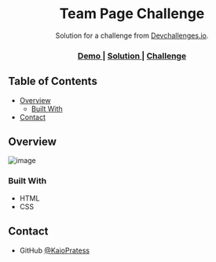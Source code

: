 <!-- Please update value in the {}  -->

<h1 align="center">Team Page Challenge</h1>

<div align="center">
   Solution for a challenge from  <a href="http://devchallenges.io" target="_blank">Devchallenges.io</a>.
</div>

<div align="center">
  <h3>
    <a href="https://kaiopratess.github.io/team-page-challenge/">
      Demo
    </a>
    <span> | </span>
    <a href="https://kaiopratess.github.io/team-page-challenge/">
      Solution
    </a>
    <span> | </span>
    <a href="https://devchallenges.io/challenges/hhmesazsqgKXrTkYkt0U">
      Challenge
    </a>
  </h3>
</div>

<!-- TABLE OF CONTENTS -->

## Table of Contents

- [Overview](#overview)
  - [Built With](#built-with)
- [Contact](#contact)

<!-- OVERVIEW -->

## Overview

![image](https://user-images.githubusercontent.com/91703674/157210853-1dd517bf-5544-4af7-9e36-8cf44345e9d8.png)

### Built With

- HTML
- CSS

## Contact

- GitHub [@KaioPratess](https://{github.com/KaioPratess})
